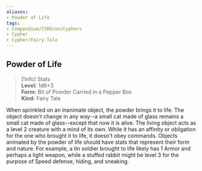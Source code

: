 ```yaml
---
aliases:
- Powder of Life
tags:
- Compendium/CSRD/en/Cyphers
- Cypher
- Cypher/Fairy-Tale
---
```


  
## Powder of Life  
>[!info] Stats  
> **Level:** 1d6+3  
> **Form:** Bit of Powder Carried in a Pepper Box  
> **Kind:** Fairy Tale
  
When sprinkled on an inanimate object, the powder brings it to life. The object doesn't change in any way--a small cat made of glass remains a small cat made of glass--except that now it is alive. The living object acts as a level 2 creature with a mind of its own. While it has an affinity or obligation for the one who brought it to life, it doesn't obey commands. Objects animated by the powder of life should have stats that represent their form and nature. For example, a tin soldier brought to life likely has 1 Armor and perhaps a light weapon, while a stuffed rabbit might be level 3 for the purpose of Speed defense, hiding, and sneaking.